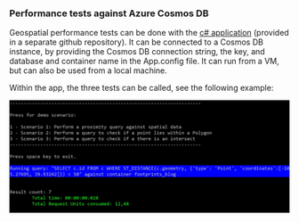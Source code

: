 ### Performance tests against Azure Cosmos DB

Geospatial performance tests can be done with the [c# application](https://github.com/delange/cosmosdb-spatial-query-app.git) (provided in a separate github repository). It can be connected to a Cosmos DB instance, by providing the Cosmos DB connection string, the key, and database and container name in the App.config file. It can run from a VM, but can also be used from a local machine. 

Within the app, the three tests can be called, see the following example:

<img src="./img/performance_app.jpg" width=1000px />

